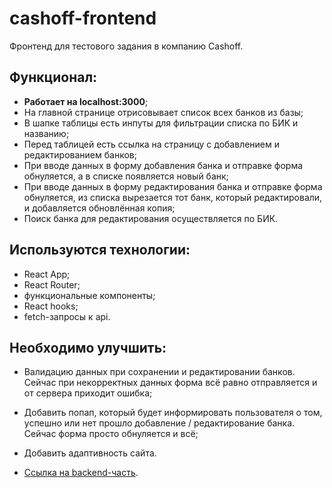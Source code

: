 # cashoff-frontend

Фронтенд для тестового задания в компанию Cashoff.

## Функционал:
* **Работает на localhost:3000**;
* На главной странице отрисовывает список всех банков из базы;
* В шапке таблицы есть инпуты для фильтрации списка по БИК и названию;
* Перед таблицей есть ссылка на страницу с добавлением и редактированием банков;
* При вводе данных в форму добавления банка и отправке форма обнуляется, а в списке появляется новый банк;
* При вводе данных в форму редактирования банка и отправке форма обнуляется, из списка вырезается тот банк, который редактировали, и добавляется обновлённая копия;
* Поиск банка для редактирования осуществляется по БИК.

## Используются технологии:
* React App;
* React Router;
* функциональные компоненты;
* React hooks;
* fetch-запросы к api.

## Необходимо улучшить:
* Валидацию данных при сохранении и редактировании банков. Сейчас при некорректных данных форма всё равно отправляется и от сервера приходит ошибка;
* Добавить попап, который будет информировать пользователя о том, успешно или нет прошло добавление / редактирование банка. Сейчас форма просто обнуляется и всё;
* Добавить адаптивность сайта.

* [Ссылка на backend-часть](https://github.com/Maxxnikitin/cashoff-api).
